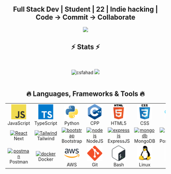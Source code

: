 <h2 align="center">Full Stack Dev | Student | 22 | Indie hacking | Code → Commit → Collaborate</h2>

<div align="center">
  <img src="https://komarev.com/ghpvc/?username=csfahad"/>
</div>

<h2 align="center">⚡ Stats ⚡</h2>
<br>
<p align=center>
  <div align=center>
      <img width=396 src="https://github-readme-streak-stats.herokuapp.com/?user=csfahad&theme=react&border=61dafb&hide_border=true" alt="csfahad" />
      <img width=396 src="https://github-readme-stats.vercel.app/api?username=csfahad&show_icons=true&theme=react&border_color=61dafb&hide_border=true" />
  </div>
  <br>
</p>

<h2 align="center">🔥 Languages, Frameworks & Tools 🔥</h2>

<table align="center">
  <tr>
    <td align="center" width="96">
      <a target="_blank"  href="https://www.javascript.com/" rel="noreferrer">
        <img src="https://raw.githubusercontent.com/devicons/devicon/master/icons/javascript/javascript-original.svg" width="48" height="48" alt="JavaScript" />
      </a>
      <br>JavaScript
    </td>
    <td align="center" width="96">
      <a href="https://www.typescriptlang.org/" target="_blank" rel="noreferrer">
        <img src="https://raw.githubusercontent.com/devicons/devicon/master/icons/typescript/typescript-original.svg" width="48" height="48" alt="typescript" />
      </a>
      <br>TypeScript
    </td>
    <td align="center" width="96">
      <a target="_blank"  href="https://www.python.org/" rel="noreferrer">
        <img src="https://raw.githubusercontent.com/devicons/devicon/master/icons/python/python-original.svg" width="48" height="48" alt="Python" />
      </a>
      <br>Python
    </td>
    <td align="center" width="96">
      <a target="_blank"  href="https://www.w3schools.com/cpp/" rel="noreferrer">
        <img src="https://raw.githubusercontent.com/devicons/devicon/master/icons/cplusplus/cplusplus-original.svg" width="48" height="48" alt="cpp" />
      </a>
      <br>CPP
    </td>
    <td align="center" width="96"> 
      <a target="_blank"  href="https://developer.mozilla.org/en-US/docs/Glossary/HTML5" rel="noreferrer">
        <img src="https://raw.githubusercontent.com/devicons/devicon/master/icons/html5/html5-original-wordmark.svg" width="48" height="48" alt="html" />
      </a>
      <br>HTML5
    </td>
    <td align="center"  width="96">
      <a target="_blank"  href="https://developer.mozilla.org/en-US/docs/Web/CSS" rel="noreferrer">
        <img src="https://raw.githubusercontent.com/devicons/devicon/master/icons/css3/css3-original-wordmark.svg" width="48" height="48" alt="css" />
      </a>
      <br>CSS
    </td>
    <td align="center" width="96">
      <a target="_blank"  href="https://reactjs.org/" rel="noreferrer">
        <img src="https://raw.githubusercontent.com/devicons/devicon/master/icons/react/react-original.svg" width="48" height="48" alt="React" />
      </a>
      <br>React
    </td>
    <td align="center" width="96">
      <a target="_blank"  href="https://redux.js.org/" rel="noreferrer">
        <img src="https://raw.githubusercontent.com/devicons/devicon/master/icons/redux/redux-original.svg" width="48" height="48" alt="redux" />
      </a>
      <br>Redux
    </td>
  </tr>
  <tr>
    <td align="center" width="96">
      <a target="_blank"  href="https://nextjs.org/" rel="noreferrer">
        <img src="https://nextjs.org/favicon.ico?favicon.d29c4393.ico" width="48" height="48" alt="React" />
      </a>
      <br>Next
    </td>
    <td align="center" width="96">
      <a target="_blank"  href="https://tailwindcss.com/" rel="noreferrer">
        <img src="https://tailwindcss.com/favicon.ico" width="48" height="48" alt="Tailwind" />
      </a>
      <br>Tailwind
    </td>
    <td align="center" width="96">
      <a target="_blank"  href="https://getbootstrap.com/" rel="noreferrer">
        <img src="https://getbootstrap.com/docs/5.3/assets/brand/bootstrap-logo-shadow.png" width="48" height="48" alt="bootstrap" />
      </a>
      <br>Bootstrap
    </td>
    <td align="center" width="96">
      <a target="_blank"  href="https://nodejs.org/" rel="noreferrer">
        <img src="https://nodejs.org/static/images/favicons/favicon.png" width="48" height="48" alt="nodejs" />
      </a>
      <br>NodeJS
    </td>
    <td align="center" width="96">
      <a target="_blank"  href="https://expressjs.com/" rel="noreferrer">
        <img src="https://expressjs.com/images/favicon.png" width="48" height="48" alt="expressjs" />
      </a>
      <br>ExpressJS
    </td>
    <td align="center" width="96">
      <a target="_blank"  href="https://www.mongodb.com/" rel="noreferrer">
        <img src="https://www.mongodb.com/assets/images/global/favicon.ico" width="48" height="48" alt="mongodb" />
      </a>
      <br>MongoDB
    </td>
    <td align="center" width="96">
      <a target="_blank"  href="https://www.postgresql.org/" rel="noreferrer">
        <img src="https://postgresql.org/favicon.ico" width="48" height="48" alt="postgresql" />
      </a>
      <br>PostgreSQL
    </td>
    <td align="center" width="96">
      <a target="_blank"  href="https://firebase.google.com/" rel="noreferrer">
        <img src="https://www.vectorlogo.zone/logos/firebase/firebase-icon.svg" width="48" height="48" alt="firebase" />
      </a>
      <br>Firebase
    </td>
  </tr>
  <tr>
    <td align="center" width="96">
      <a target="_blank"  href="https://postman.com/" rel="noreferrer">
        <img src="https://www.vectorlogo.zone/logos/getpostman/getpostman-icon.svg" width="48" height="48" alt="postman" />
      </a>
      <br>Postman
    </td>
    <td align="center" width="96">
      <a target="_blank"  href="https://www.docker.com/" rel="noreferrer">
        <img src="https://www.docker.com/app/uploads/2024/02/cropped-docker-logo-favicon-270x270.png" width="48" height="48" alt="docker" />
      </a>
      <br>Docker
    </td>
    <td align="center" width="96">
      <a target="_blank"  href="https://aws.amazon.com/" rel="noreferrer">
        <img src="https://raw.githubusercontent.com/devicons/devicon/master/icons/amazonwebservices/amazonwebservices-original-wordmark.svg" width="48" height="48" alt="aws" />
      </a>
      <br>AWS
    </td>
    <td align="center" width="96">
      <a target="_blank"  href="https://git-scm.com/" rel="noreferrer">
        <img src="https://raw.githubusercontent.com/devicons/devicon/master/icons/git/git-original.svg" width="48" height="48" alt="git" />
      </a>
      <br>Git
    </td>
    <td align="center" width="96">
      <a target="_blank" href="https://www.gnu.org/software/bash/" rel="noreferrer">
        <img src="https://raw.githubusercontent.com/devicons/devicon/master/icons/bash/bash-original.svg" width="48" height="48" alt="bash" />
      </a>
      <br>Bash
    </td>
    <td align="center"  width="96">
      <a target="_blank"  href="https://www.linux.org/" rel="noreferrer">
        <img src="https://raw.githubusercontent.com/devicons/devicon/master/icons/linux/linux-original.svg" width="48" height="48" alt="linux" />
      </a>
      <br>Linux
    </td>
    <td align="center" width="96">
      <a target="_blank"  href="https://www.figma.com/" rel="noreferrer">
        <img src="https://raw.githubusercontent.com/devicons/devicon/master/icons/figma/figma-original.svg" width="48" height="48" alt="figma" />
      </a>
      <br>Figma
    </td>
    <td align="center" width="96">
      <a target="_blank"  href="https://webpack.js.org/" rel="noreferrer">
        <img src="https://webpack.js.org/favicon.a3dd58d3142f7566.ico" width="48" height="48" alt="webpack" />
      </a>
      <br>Webpack
    </td>
  </tr>
</table>
